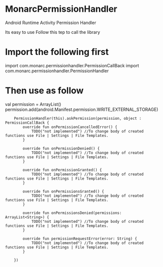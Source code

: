 # MonarcPermissionHandler
Android Runtime Activity Permission Handler

Its easy to use
Follow this tep to call the library


# Import the following first
import com.monarc.permissionhandler.PermissionCallBack
import com.monarc.permissionhandler.PermissionHandler

# Then use as follow
val permission = ArrayList<String>()
        permission.add(android.Manifest.permission.WRITE_EXTERNAL_STORAGE)

        PermissionHandler(this).askPermission(permission, object : PermissionCallBack {
            override fun onPermissionCancelledError() {
                TODO("not implemented") //To change body of created functions use File | Settings | File Templates.
            }

            override fun onPermissionDenied() {
                TODO("not implemented") //To change body of created functions use File | Settings | File Templates.
            }

            override fun onPermissionGranted() {
                TODO("not implemented") //To change body of created functions use File | Settings | File Templates.
            }

            override fun onPermissionsGranted() {
                TODO("not implemented") //To change body of created functions use File | Settings | File Templates.
            }

            override fun onPermissionsDenied(permissions: ArrayList<String>) {
                TODO("not implemented") //To change body of created functions use File | Settings | File Templates.
            }

            override fun permissionRequestError(error: String) {
                TODO("not implemented") //To change body of created functions use File | Settings | File Templates.
            }

        })

